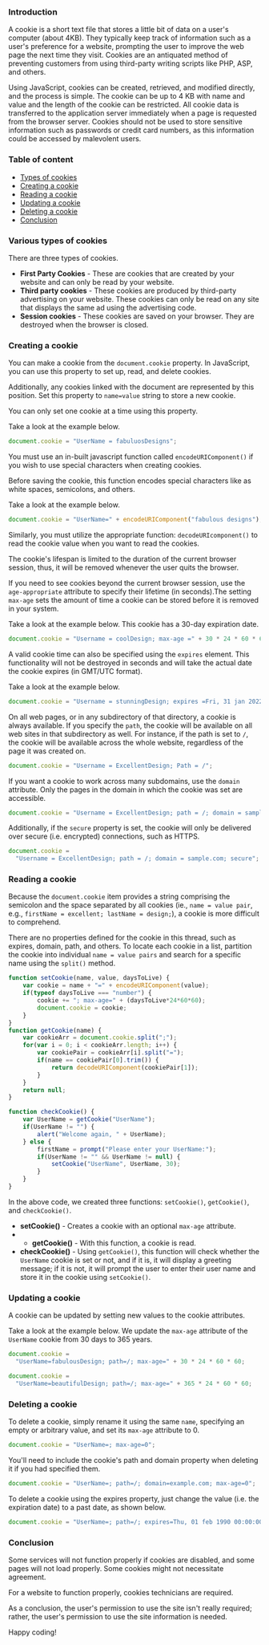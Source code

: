 ### Introduction
A cookie is a short text file that stores a little bit of data on a user's computer (about 4KB). They typically keep track of information such as a user's preference for a website, prompting the user to improve the web page the next time they visit. Cookies are an antiquated method of preventing customers from using third-party writing scripts like PHP, ASP, and others. 

Using JavaScript, cookies can be created, retrieved, and modified directly, and the process is simple. The cookie can be up to 4 KB with name and value and the length of the cookie can be restricted. All cookie data is transferred to the application server immediately when a page is requested from the browser server. Cookies should not be used to store sensitive information such as passwords or credit card numbers, as this information could be accessed by malevolent users.

### Table of content
- [Types of cookies](#various-types-of-cookies)
- [Creating a cookie](#creating-a-cookie)
- [Reading a cookie](#reading-a-cookie)
- [Updating a cookie](#updating-a-cookie)
- [Deleting a cookie](#deleting-a-cookie)
- [Conclusion](#conclusion)

### Various types of cookies
There are three types of cookies.

- **First Party Cookies** - These are cookies that are created by your website and can only be read by your website.
- **Third party cookies** - These cookies are produced by third-party advertising on your website. These cookies can only be read on any site that displays the same ad using the advertising code.
- **Session cookies** - These cookies are saved on your browser. They are destroyed when the browser is closed.

### Creating a cookie
You can make a cookie from the `document.cookie` property. In JavaScript, you can use this property to set up, read, and delete cookies.

Additionally, any cookies linked with the document are represented by this position.
Set this property to `name=value` string to store a new cookie.

You can only set one cookie at a time using this property.

Take a look at the example below.

```javascript
document.cookie = "UserName = fabuluosDesigns";
```

You must use an in-built javascript function called `encodeURIComponent()` if you wish to use special characters when creating cookies. 

Before saving the cookie, this function encodes special characters like as white spaces, semicolons, and others.

Take a look at the example below.

```javascript
document.cookie = "UserName=" + encodeURIComponent("fabulous designs");
```

Similarly, you must utilize the appropriate function: `decodeURIcomponent()` to read the cookie value when you want to read the cookies.

The cookie's lifespan is limited to the duration of the current browser session, thus, it will be removed whenever the user quits the browser.

If you need to see cookies beyond the current browser session, use the `age-appropriate` attribute to specify their lifetime (in seconds).The setting `max-age` sets the amount of time a cookie can be stored before it is removed in your system.

Take a look at the example below. This cookie has a 30-day expiration date.

```javascript
document.cookie = "Username = coolDesign; max-age =" + 30 * 24 * 60 * 60;
```

A valid cookie time can also be specified using the `expires` element. This functionality will not be destroyed in seconds and will take the actual date the cookie expires (in GMT/UTC format).

Take a look at the example below.

```javascript
document.cookie = "Username = stunningDesign; expires =Fri, 31 jan 2022 23:59:59 GMT";
```

On all web pages, or in any subdirectory of that directory, a cookie is always available. If you specify the `path`, the cookie will be available on all web sites in that subdirectory as well. For instance, if the path is set to `/`, the cookie will be available across the whole website, regardless of the page it was created on.

```javascript
document.cookie = "Username = ExcellentDesign; Path = /";
```

If you want a cookie to work across many subdomains, use the `domain` attribute. Only the pages in the domain in which the cookie was set are accessible.

```javascript
document.cookie = "Username = ExcellentDesign; path = /; domain = sample.com";
```

Additionally, if the `secure` property is set, the cookie will only be delivered over secure (i.e. encrypted) connections, such as HTTPS.

```javascript
document.cookie =
  "Username = ExcellentDesign; path = /; domain = sample.com; secure";
```

### Reading a cookie
Because the `document.cookie` item provides a string comprising the semicolon and the space separated by all cookies (ie., `name = value pair`, e.g., `firstName = excellent; lastName = design;`), a cookie is more difficult to comprehend. 

There are no properties defined for the cookie in this thread, such as expires, domain, path, and others. To locate each cookie in a list, partition the cookie into individual `name = value pairs` and search for a specific name using the `split()` method.

```javascript
function setCookie(name, value, daysToLive) {
    var cookie = name + "=" + encodeURIComponent(value);
    if(typeof daysToLive === "number") {
        cookie += "; max-age=" + (daysToLive*24*60*60);
        document.cookie = cookie;
    }
}
function getCookie(name) {
    var cookieArr = document.cookie.split(";");
    for(var i = 0; i < cookieArr.length; i++) {
        var cookiePair = cookieArr[i].split("=");
        if(name == cookiePair[0].trim()) {
            return decodeURIComponent(cookiePair[1]);
        }
    }
    return null;
}

function checkCookie() {
    var UserName = getCookie("UserName");
    if(UserName != "") {
        alert("Welcome again, " + UserName);
    } else {
        firstName = prompt("Please enter your UserName:");
        if(UserName != "" && UserName != null) {
            setCookie("UserName", UserName, 30);
        }
    }
}
```
In the above code, we created three functions: `setCookie()`, `getCookie()`, and `checkCookie()`.
- **setCookie()** - Creates a cookie with an optional `max-age` attribute.
- - **getCookie()** - With this function, a cookie is read.
- **checkCookie()** - Using `getCookie()`, this function will check whether the `UserName` cookie is set or not, and if it is, it will display a greeting message; if it is not, it will prompt the user to enter their user name and store it in the cookie using `setCookie()`.

### Updating a cookie
A cookie can be updated by setting new values to the cookie attributes. 

Take a look at the example below. We update the `max-age` attribute of the `UserName` cookie from 30 days to 365 years.

```javascript
document.cookie =
  "UserName=fabulousDesign; path=/; max-age=" + 30 * 24 * 60 * 60;

document.cookie =
  "UserName=beautifulDesign; path=/; max-age=" + 365 * 24 * 60 * 60;
```

### Deleting a cookie
To delete a cookie, simply rename it using the same `name`, specifying an empty or arbitrary value, and set its `max-age` attribute to 0. 

```javascript
document.cookie = "UserName=; max-age=0";
```
You'll need to include the cookie's path and domain property when deleting it if you had specified them.
```javascript
document.cookie = "UserName=; path=/; domain=example.com; max-age=0";
```

To delete a cookie using the expires property, just change the value (i.e. the expiration date) to a past date, as shown below.

```javascript
document.cookie = "UserName=; path=/; expires=Thu, 01 feb 1990 00:00:00 GMT";
```

### Conclusion
Some services will not function properly if cookies are disabled, and some pages will not load properly. Some cookies might not necessitate agreement.

For a website to function properly, cookies technicians are required.

As a conclusion, the user's permission to use the site isn't really required; rather, the user's permission to use the site information is needed.

Happy coding!
